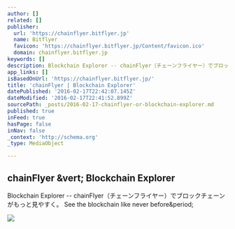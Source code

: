 ```yaml
---
author: []
related: []
publisher:
  url: 'https://chainflyer.bitflyer.jp'
  name: Bitflyer
  favicon: 'https://chainflyer.bitflyer.jp/Content/favicon.ico'
  domain: chainflyer.bitflyer.jp
keywords: []
description: Blockchain Explorer -- chainFlyer（チェーンフライヤー）でブロックチェーンがもっと見やすく。 See the blockchain like never before.
app_links: []
isBasedOnUrl: 'https://chainflyer.bitflyer.jp/'
title: 'chainFlyer | Blockchain Explorer'
datePublished: '2016-02-17T22:42:07.145Z'
dateModified: '2016-02-17T22:41:52.899Z'
sourcePath: _posts/2016-02-17-chainflyer-or-blockchain-explorer.md
published: true
inFeed: true
hasPage: false
inNav: false
_context: 'http://schema.org'
_type: MediaObject

---
```

<article style=""><h1>chainFlyer &amp;vert; Blockchain Explorer</h1><p>Blockchain Explorer -- chainFlyer（チェーンフライヤー）でブロックチェーンがもっと見やすく。 See the blockchain like never before&amp;period;</p><img src="https://chainflyer.bitflyer.jp/Content/chainflyer-og-image.jpg" /></article>